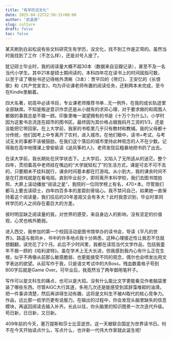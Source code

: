 ```yaml
---
title: "有学历没文化"
date: 2025-04-22T22:56:31+08:00
author: "武道源"
slug: culture
draft: false
toc: false
---
```


某天刷到白岩松说有些文科研究生有学历，没文化，找不到工作是正常的。虽然当时我找到了工作（不怎么样），还是对号入座了。

犹记硕士毕业时，我的阅读量大概不超30本（数据来自豆瓣记录），甚至不及一名当代小学生。其中21本是硕士期间读的，本科四年花在读书上的时间屈指可数，以至于读了哪些书还记得格外清晰（3本）：贾平凹的《带灯》、王安忆的《长恨歌》和《共产党宣言》，均为评论课老师布置的阅读任务，还剩两本未完成，至今在Kindle里躺着。

四大名著，初高中必读书目，专业课老师推荐书单...无一例外，在我的成长轨迹里全部缺席。不知是叛逆意识作祟还是从小就有的求异心理，对于要求做的和周围人都做的事我总是不屑一顾。印象里唯一渴望拥有的书是《十万个为什么》，小学时因为这套书总流连在超市的图书区。最终因为其价格占据我妈月工资的1/3，还是没能把它带回家。在上大学前，我家的书柜里几乎只有教材和教辅。我的父母都十分传统，他们因考上中专离开了农村，进入城市。在他们眼中，读书=考试，与考试无关的事都不该被鼓励，在我们这个落后的城市里持此种观念的人不在少数。记得我在高中地理课上曾偷偷读《追风筝的人》，老师发现后粗暴地把书扔了出去。

在读大学前，我长期处在厌学状态下。上大学后，又陷入了无所适从的迷茫。整个四年，贯彻着高中老师挂在嘴边的“大学就轻松了”的生活方式，课是可去不可不去的，只要期末不挂科就行，课余时间基本都在打游戏。从小到大，我的课余时间不是在打游戏就是在看电视。直到毕业前夕，即将离开本科学校，我们去图书馆拍照，大屏上滚动播放“阅读之星”，我院的一位同学榜上有名，470+本。尽管我们都马上要去读硕士，四年四百多本的差距刻骨铭心。我不禁问自己，如果她一直保持着这个阅读量，我们往后的20年差距又会有多大？此时我意识到，毕业时拿同样学历的人之间存在着巨大的方差。

彼时明显缺乏阅读量的我，对世界的感受，来自身边人的影响，没有坚定的价值观，心灵也格外脆弱。

进入西交，我参加的第一个校园活动是图书馆举办的读书会，导读《平凡的世界》。路遥与我同乡，书中的许多地点我十分熟悉，这种心理接近性让我忍不住就想翻翻，读完花了2个月。此后不少时间里，我都在读现当代文学作品，包括我童年不屑一顾的《哈利波特》。虽在学术上无大长进，但我感到我内心有什么正在生根，似乎不再像从前那么敏感脆弱，也更能接受不同的观念，偶尔也会喷发出用文字表达的欲望。从前写作于我，只是语文考试中的大Boss，残血数着格子苟到800字后就是Game Over。可毕业后，我竟然当了两年御用笔杆子。

写作可以是文科生的痛点，也可以是大招。没有什么能比文字更能看见作者脑袋里装了哪些东西。尽管AIGC大行其道，多用几次还是能感受到其辞藻堆砌的油滑。把一件事讲清楚，然后再讲得生动有趣，这将是文科生不被AI取代的核心竞争力。作品，远比那一纸学历更有说服力。在输出的过程中，你会发现头脑里缺失的信息模块，再返回阅读去输入补齐。长此以往，你头脑里的知识图景一次次迭代升级。苟日新，日日新，又日新。

409年前的今天，塞万提斯和莎士比亚逝世。这一天被联合国定为世界读书日。何不在今天开始读点什么，写点什么，也许新一代伟大作家就此诞生呢!